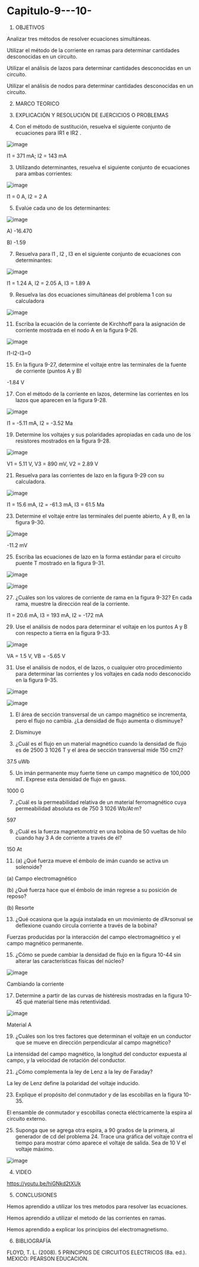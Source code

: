 # Capitulo-9---10-

1. OBJETIVOS

Analizar tres métodos de resolver ecuaciones simultáneas.

Utilizar el método de la corriente en ramas para determinar cantidades desconocidas en un circuito.

Utilizar el análisis de lazos para determinar cantidades desconocidas en un circuito.

Utilizar el análisis de nodos para determinar cantidades desconocidas en un circuito.

2. MARCO TEORICO

3. EXPLICACIÓN Y RESOLUCIÓN DE EJERCICIOS O PROBLEMAS

1. Con el método de sustitución, resuelva el siguiente conjunto de ecuaciones para IR1 e IR2 .
 
 ![image](https://user-images.githubusercontent.com/116687152/206038585-b9d52748-96fc-464f-8500-a07d7ce787be.png)


I1 = 371 mA; I2 = 143 mA

3. Utilizando determinantes, resuelva el siguiente conjunto de ecuaciones para ambas corrientes:

![image](https://user-images.githubusercontent.com/116687152/206038609-b47a2a82-250d-438f-80d9-1790a358e730.png)


I1 = 0 A, I2 = 2 A

5. Evalúe cada uno de los determinantes:
 
![image](https://user-images.githubusercontent.com/116687152/206038666-d160ece0-9035-4f5d-b647-9f8ac01f6026.png)

A) -16.470

B) -1.59

7. Resuelva para I1 , I2 , I3 en el siguiente conjunto de ecuaciones con determinantes:
 
 ![image](https://user-images.githubusercontent.com/116687152/206038680-2aff11b2-a7b4-4183-9649-c05ed82b26bd.png)

I1 = 1.24 A, I2 = 2.05 A, I3 = 1.89 A

9. Resuelva las dos ecuaciones simultáneas del problema 1 con su calculadora
 
![image](https://user-images.githubusercontent.com/116687152/206038701-22684e0a-1afc-42d3-a602-016345a84532.png)

11. Escriba la ecuación de la corriente de Kirchhoff para la asignación de corriente mostrada en el nodo A en la figura 9-26.
 
 ![image](https://user-images.githubusercontent.com/116687152/206038723-abddb29c-4edd-476f-a177-29aee9754495.png)

I1-I2-I3=0

15. En la figura 9-27, determine el voltaje entre las terminales de la fuente de corriente (puntos A y B)

-1.84 V

17. Con el método de la corriente en lazos, determine las corrientes en los lazos que aparecen en la figura 9-28.

![image](https://user-images.githubusercontent.com/116687152/206038823-d1864471-8e1d-43bf-aecc-4f5eab7ab106.png)

I1 = -5.11 mA, I2 = -3.52 Ma

19. Determine los voltajes y sus polaridades apropiadas en cada uno de los resistores mostrados en la figura 9-28.
 
![image](https://user-images.githubusercontent.com/116687152/206038840-cdadc992-abfb-4478-8eb8-0e210fbdcc16.png)

V1 = 5.11 V, V3 = 890 mV, V2 = 2.89 V 

21. Resuelva para las corrientes de lazo en la figura 9-29 con su calculadora.
 
 ![image](https://user-images.githubusercontent.com/116687152/206038867-fc465fc7-99bb-42de-9101-42a05acdb146.png)

I1 = 15.6 mA, I2 = -61.3 mA, I3 = 61.5 Ma

23. Determine el voltaje entre las terminales del puente abierto, A y B, en la figura 9-30.

![image](https://user-images.githubusercontent.com/116687152/206038891-2d8c320e-eb6d-4032-99ef-5e1e9acaf8b3.png)

-11.2 mV
 
25. Escriba las ecuaciones de lazo en la forma estándar para el circuito puente T mostrado en la figura 9-31.
 
 ![image](https://user-images.githubusercontent.com/116687152/206038924-9b69492d-5cd9-4959-84b4-b5929869808c.png)

![image](https://user-images.githubusercontent.com/116687152/206038935-3b397b80-aac8-4262-885b-178f3d40cf23.png)

 
27. ¿Cuáles son los valores de corriente de rama en la figura 9-32? En cada rama, muestre la dirección real de la corriente.

I1 = 20.6 mA, I3 = 193 mA, I2 = -172 mA

29. Use el análisis de nodos para determinar el voltaje en los puntos A y B con respecto a tierra en la figura 9-33.
 
 ![image](https://user-images.githubusercontent.com/116687152/206038951-e003859c-a62c-4f01-a144-b70dafc8079d.png)


VA = 1.5 V, VB = -5.65 V

31. Use el análisis de nodos, el de lazos, o cualquier otro procedimiento para determinar las corrientes y los voltajes en cada nodo desconocido en la figura 9-35.

 ![image](https://user-images.githubusercontent.com/116687152/206038966-8c0612b9-2cff-42f9-bcf7-8107e28f1aae.png)

![image](https://user-images.githubusercontent.com/116687152/206038981-a72cf1bf-c1ef-4568-84da-50c7aa866954.png)

 
1. El área de sección transversal de un campo magnético se incrementa, pero el flujo no cambia. ¿La densidad de flujo aumenta o disminuye?

1. Disminuye


3. ¿Cuál es el flujo en un material magnético cuando la densidad de flujo es de 2500 3 1026 T y el área de sección transversal mide 150 cm2?

37.5 uWb

5. Un imán permanente muy fuerte tiene un campo magnético de 100,000 mT. Exprese esta densidad de flujo en gauss.

1000 G

7. ¿Cuál es la permeabilidad relativa de un material ferromagnético cuya permeabilidad absoluta es de 750 3 1026 Wb/At·m?

597

9. ¿Cuál es la fuerza magnetomotriz en una bobina de 50 vueltas de hilo cuando hay 3 A de corriente a través de él?

150 At

11. (a) ¿Qué fuerza mueve el émbolo de imán cuando se activa un solenoide? 

(a) Campo electromagnético

(b) ¿Qué fuerza hace que el émbolo de imán regrese a su posición de reposo?

(b) Resorte

13. ¿Qué ocasiona que la aguja instalada en un movimiento de d’Arsonval se deflexione cuando circula corriente a través de la bobina?

Fuerzas producidas por la interacción del campo electromagnético y el campo magnético permanente.

15. ¿Cómo se puede cambiar la densidad de flujo en la figura 10-44 sin alterar las características físicas del núcleo?

![image](https://user-images.githubusercontent.com/116687152/206039061-39b7330d-bcf4-42da-9cd5-ebbea29949fe.png)

Cambiando la corriente

17. Determine a partir de las curvas de histéresis mostradas en la figura 10-45 qué material tiene más retentividad.
 
 ![image](https://user-images.githubusercontent.com/116687152/206039104-d1dd286f-cc56-4acf-a217-880b67fce55a.png)

Material A

19. ¿Cuáles son los tres factores que determinan el voltaje en un conductor que se mueve en dirección perpendicular al campo magnético?

La intensidad del campo magnético, la longitud del conductor expuesta al campo, y la velocidad de rotación del conductor.

21. ¿Cómo complementa la ley de Lenz a la ley de Faraday?

La ley de Lenz define la polaridad del voltaje inducido.

23. Explique el propósito del conmutador y de las escobillas en la figura 10-35.

El ensamble de conmutador y escobillas conecta eléctricamente la espira al circuito externo.

25. Suponga que se agrega otra espira, a 90 grados de la primera, al generador de cd del problema 24. Trace una gráfica del voltaje contra el tiempo para mostrar cómo aparece el voltaje de salida. Sea de 10 V el voltaje máximo.

![image](https://user-images.githubusercontent.com/116687152/206039146-d9e1eac5-415f-4383-9b52-bb47224a8a77.png)

4. VIDEO

https://youtu.be/hiGNkd2tXUk

5. CONCLUSIONES

Hemos aprendido a utilizar los tres metodos para resolver las ecuaciones.

Hemos aprendido a utilizar el metodo de las corrientes en ramas.

Hemos aprendido a explicar los principios del electromagnetismo.

6. BIBLIOGRAFÍA

FLOYD, T. L. (2008). 5 PRINCIPIOS DE CIRCUITOS ELECTRICOS (8a. ed.). MEXICO: PEARSON EDUCACION.
